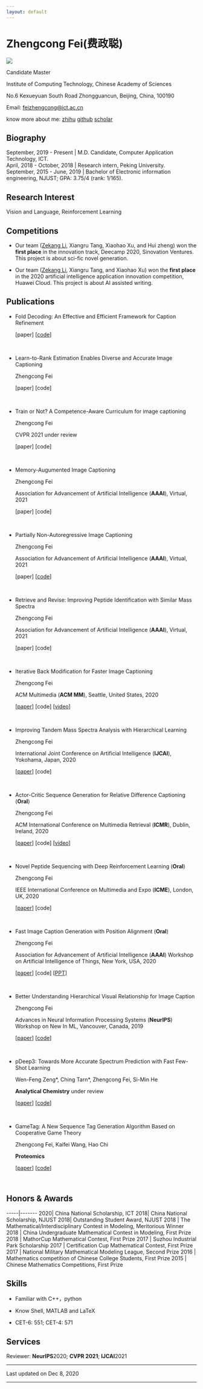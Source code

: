 ```yaml
---
layout: default
---
```


# Zhengcong Fei(费政聪)

<img class="profile-picture" src="picture1.png">
  
  
Candidate Master  

Institute of Computing Technology, Chinese Academy of Sciences  

No.6 Kexueyuan South Road Zhongguancun, Beijing, China, 100190  

Email: [feizhengcong@ict.ac.cn](mailto:feizhengcong@ict.ac.cn)  

know more about me: [zhihu](https://www.zhihu.com/people/mai-zi-31-63/activities) [github](https://github.com/feizc)   [scholar](https://scholar.google.com/citations?user=_43YnBcAAAAJ&hl=zh-CN) 

 
## Biography

September, 2019 - Present | M.D. Candidate, Computer Application Technology, ICT.   
April, 2018 - October, 2018 | Research intern, Peking University.  
September, 2015 - June, 2019 | Bachelor of Electronic information engineering, NJUST; GPA: 3.75/4 (rank: 1/165).     

## Research Interest

Vision and Language, Reinforcement Learning 


## Competitions 

* Our team ([Zekang Li](https://zekangli.com/), Xiangru Tang, Xiaohao Xu, and Hui zheng) won the **first place** in the innovation track, Deecamp 2020, Sinovation Ventures. 
   This project is about sci-fic novel generation. 

* Our team ([Zekang Li](https://zekangli.com/), Xiangru Tang, and Xiaohao Xu) won the **first place** in the 2020 artificial intelligence application innovation competition, Huawei Cloud. This project is about AI assisted writing. 

## Publications 

* Fold Decoding: An Effective and Efficient Framework for Caption Refinement  
  
  
  [paper] [[code](https://github.com/feizc/Fold-Decoding)] 
  
  &nbsp;  


* Learn-to-Rank Estimation Enables Diverse and Accurate Image Captioning 
  
  Zhengcong Fei 
  
  [paper] [code] 
  
  &nbsp;  


* Train or Not? A Competence-Aware Curriculum for image captioning 
  
  Zhengcong Fei 
  
  CVPR 2021 under review 
  
  [paper] [code] 
  
  &nbsp;  


* Memory-Augumented Image Captioning   

  Zhengcong Fei 
  
  Association for Advancement of Artificial Intelligence (**AAAI**), Virtual, 2021 
  
  [paper] [code] 
  
  &nbsp;  


* Partially Non-Autoregressive Image Captioning  
  
  Zhengcong Fei 
  
  Association for Advancement of Artificial Intelligence (**AAAI**), Virtual, 2021 

  [paper] [[code](https://github.com/feizc/PNAIC/tree/master)] 
  
  &nbsp;  

* Retrieve and Revise: Improving Peptide Identification with Similar Mass Spectra 
  
  Zhengcong Fei 
  
  Association for Advancement of Artificial Intelligence (**AAAI**), Virtual, 2021 
  
  [paper] [code] 
  
  &nbsp;  

* Iterative Back Modification for Faster Image Captioning 
  
  Zhengcong Fei
  
  ACM Multimedia (**ACM MM**), Seattle, United States, 2020
  
  [[paper](https://dl.acm.org/doi/abs/10.1145/3394171.3413901)]  [code]  [[video](https://dl.acm.org/doi/abs/10.1145/3394171.3413901)]
   
  &nbsp;  
  
* Improving Tandem Mass Spectra Analysis with Hierarchical Learning 

  Zhengcong Fei  
  
  International Joint Conference on Artificial Intelligence (**IJCAI**), Yokohama, Japan, 2020

  [[paper](https://www.ijcai.org/Proceedings/2020/0599.pdf)]  [code] 
   
  &nbsp;   

* Actor-Critic Sequence Generation for Relative Difference Captioning  (**Oral**)

  Zhengcong Fei  
  
  ACM International Conference on Multimedia Retrieval (**ICMR**), Dublin, Ireland, 2020

  [[paper](https://dl.acm.org/doi/pdf/10.1145/3372278.3390679)]  [code] [[video](https://www.loom.com/share/a4ec9e4b53fd47209717e325bd2ed80f)]
   
  &nbsp;   

* Novel Peptide Sequencing with Deep Reinforcement Learning  (**Oral**)

  Zhengcong Fei  
  
  IEEE International Conference on Multimedia and Expo (**ICME**), London, UK, 2020

  [[paper](https://ieeexplore.ieee.org/document/9102827)]  [code] 
   
  &nbsp;   
  
* Fast Image Caption Generation with Position Alignment (**Oral**)

  Zhengcong Fei 

  Association for Advancement of Artificial Intelligence (**AAAI**) Workshop on Artificial Intelligence of Things, New York, USA, 2020 

  [[paper](https://arxiv.org/abs/1912.06365)]  [code]  [[PPT](https://aiotworkshop.github.io/2020/program.html)]  
  
&nbsp;  

* Better Understanding Hierarchical Visual Relationship for Image Caption 

  Zhengcong Fei 

  Advances in Neural Information Processing Systems (**NeurIPS**) Workshop on New In ML, Vancouver, Canada, 2019 
  
 
  [[paper](https://arxiv.org/abs/1912.01881)]  [[code](https://github.com/feizc/GNN-Pytorch)]  
  
&nbsp;  


* pDeep3: Towards More Accurate Spectrum Prediction with Fast Few-Shot Learning   

  Wen-Feng Zeng*, Ching Tarn*, Zhengcong Fei, Si-Min He  

  **Analytical Chemistry** under review  
 
  [[paper](https://www.biorxiv.org/content/10.1101/2020.09.13.295105v1)]  [[code](https://github.com/pFindStudio/pDeep3)]  
  
&nbsp;  

* GameTag: A New Sequence Tag Generation Algorithm Based on Cooperative Game Theory 

  Zhengcong Fei, Kaifei Wang, Hao Chi  
  
  **Proteomics** 
  
  [[paper](https://onlinelibrary.wiley.com/doi/full/10.1002/pmic.202000021?af=R)]  [[code](https://github.com/feizc/GameTag)] 

&nbsp;  




## Honors & Awards

-----|-------
2020| China National Scholarship, ICT 
2018| China National Scholarship, NJUST 
2018| Outstanding Student Award, NJUST
2018 | The Mathematical/Interdisciplinary Contest in Modeling, Meritorious Winner
2018 | China Undergraduate Mathematical Contest in Modeling, First Prize 
2018 |  MathorCup Mathematical Contest, First Prize
2017 | Suzhou Industrial Park Scholarship 
2017 |  Certification Cup Mathematical Contest, First Prize
2017 |  National Military Mathematical Modeling League, Second Prize
2016 |  Mathematics competition of Chinese College Students, First Prize
2015 | Chinese Mathematics Competitions, First Prize 


## Skills

* Familiar with  C++，python

* Know  Shell, MATLAB and LaTeX

* CET-6: 551; CET-4: 571
 


## Services

Reviewer: **NeurIPS**2020; **CVPR 2021**; **IJCAI**2021


---


Last updated on Dec 8, 2020


---




